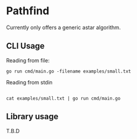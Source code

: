 # Pathfind

Currently only offers a generic astar algorithm.

## CLI Usage

Reading from file:

```console
go run cmd/main.go -filename examples/small.txt
```

Reading from stdin

```console

cat examples/small.txt | go run cmd/main.go
```

## Library usage

T.B.D
